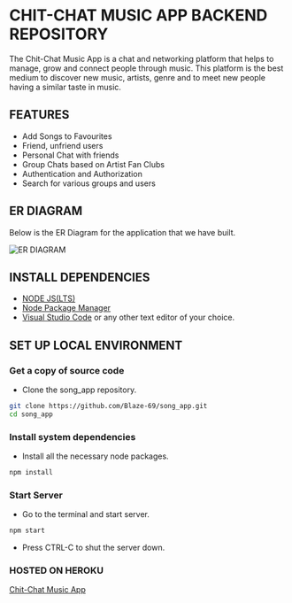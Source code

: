 # CHIT-CHAT MUSIC APP BACKEND REPOSITORY

The Chit-Chat Music App is a chat and networking platform that helps to manage, grow and connect people through music. This platform is the best medium to discover new music, artists, genre and to meet new people having a similar taste in music.  

## FEATURES

- Add Songs to Favourites
- Friend, unfriend users
- Personal Chat with friends
- Group Chats based on Artist Fan Clubs
- Authentication and Authorization
- Search for various groups and users


## ER DIAGRAM

Below is the ER Diagram for the application that we have built.

![ER DIAGRAM](https://i.imgur.com/9I06C4Y.png)


## INSTALL DEPENDENCIES
- [NODE JS(LTS)](https://nodejs.org/en/) 
- [Node Package Manager](https://www.npmjs.com/)
- [Visual Studio Code](https://code.visualstudio.com/) or any other text editor of your choice.

## SET UP LOCAL ENVIRONMENT

### Get a copy of source code

- Clone the song_app repository.

```sh
git clone https://github.com/Blaze-69/song_app.git
cd song_app
```

### Install system dependencies

- Install all the necessary node packages.

```sh
npm install
```

### Start Server

- Go to the terminal and start server.

```sh
npm start
```

- Press CTRL-C to shut the server down.

### HOSTED ON HEROKU

[Chit-Chat Music App](https://chit-chat-music.web.app/)